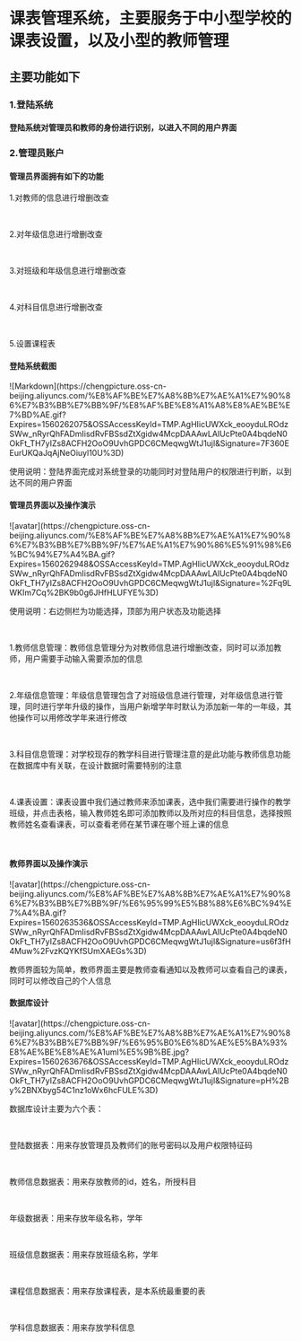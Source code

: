<h1>课表管理系统，主要服务于中小型学校的课表设置，以及小型的教师管理</h1>
<h2>主要功能如下</h2>
<h3>1.登陆系统</h3>
<h4>登陆系统对管理员和教师的身份进行识别，以进入不同的用户界面</h4>
<h3>2.管理员账户</h3>
<h4>管理员界面拥有如下的功能</h4>  
<p>1.对教师的信息进行增删改查</p><br>
<p>2.对年级信息进行增删改查</p><br>
<p>3.对班级和年级信息进行增删改查</p><br>
<p>4.对科目信息进行增删改查</p><br>
<p>5.设置课程表</p>
<h4>登陆系统截图</h4>   
![Markdown](https://chengpicture.oss-cn-beijing.aliyuncs.com/%E8%AF%BE%E7%A8%8B%E7%AE%A1%E7%90%86%E7%B3%BB%E7%BB%9F/%E8%AF%BE%E8%A1%A8%E8%AE%BE%E7%BD%AE.gif?Expires=1560262075&OSSAccessKeyId=TMP.AgHIicUWXck_eooyduLROdzSWw_nRyrQhFADmIisdRvFBSsdZtXgidw4McpDAAAwLAIUcPte0A4bqdeN0OkFt_TH7yIZs8ACFH2OoO9UvhGPDC6CMeqwgWtJ1ujl&Signature=7F360EEurUKQaJqAjNeOiuyl10U%3D)  
<p>使用说明：登陆界面完成对系统登录的功能同时对登陆用户的权限进行判断，以到达不同的用户界面</p>
<h4>管理员界面以及操作演示</h4>
![avatar](https://chengpicture.oss-cn-beijing.aliyuncs.com/%E8%AF%BE%E7%A8%8B%E7%AE%A1%E7%90%86%E7%B3%BB%E7%BB%9F/%E7%AE%A1%E7%90%86%E5%91%98%E6%BC%94%E7%A4%BA.gif?Expires=1560262948&OSSAccessKeyId=TMP.AgHIicUWXck_eooyduLROdzSWw_nRyrQhFADmIisdRvFBSsdZtXgidw4McpDAAAwLAIUcPte0A4bqdeN0OkFt_TH7yIZs8ACFH2OoO9UvhGPDC6CMeqwgWtJ1ujl&Signature=%2Fq9LWKIm7Cq%2BK9b0g6JHfHLUFYE%3D)  
<p>使用说明：右边侧栏为功能选择，顶部为用户状态及功能选择</p><br>
<p>1.教师信息管理：教师信息管理分为对教师信息进行增删改查，同时可以添加教师，用户需要手动输入需要添加的信息</p><br>
<p>2.年级信息管理：年级信息管理包含了对班级信息进行管理，对年级信息进行管理，同时进行学年升级的操作，当用户新增学年时默认为添加新一年的一年级，其他操作可以用修改学年来进行修改</p><br>
<p>3.科目信息管理：对学校现存的教学科目进行管理注意的是此功能与教师信息功能在数据库中有关联，在设计数据时需要特别的注意</p><br>
<p>4.课表设置：课表设置中我们通过教师来添加课表，选中我们需要进行操作的教学班级，并点击表格，输入教师姓名即可添加教师以及所对应的科目信息，选择按照教师姓名查看课表，可以查看老师在某节课在哪个班上课的信息</p><br>
<h4>教师界面以及操作演示</h4>
![avatar](https://chengpicture.oss-cn-beijing.aliyuncs.com/%E8%AF%BE%E7%A8%8B%E7%AE%A1%E7%90%86%E7%B3%BB%E7%BB%9F/%E6%95%99%E5%B8%88%E6%BC%94%E7%A4%BA.gif?Expires=1560263536&OSSAccessKeyId=TMP.AgHIicUWXck_eooyduLROdzSWw_nRyrQhFADmIisdRvFBSsdZtXgidw4McpDAAAwLAIUcPte0A4bqdeN0OkFt_TH7yIZs8ACFH2OoO9UvhGPDC6CMeqwgWtJ1ujl&Signature=us6f3fH4Muw%2FvzKQYKfSUmXAEGs%3D)   
<p>教师界面较为简单，教师界面主要是教师查看通知以及教师可以查看自己的课表，同时可以修改自己的个人信息</p>  
<h4>数据库设计</h4>
![avatar](https://chengpicture.oss-cn-beijing.aliyuncs.com/%E8%AF%BE%E7%A8%8B%E7%AE%A1%E7%90%86%E7%B3%BB%E7%BB%9F/%E6%95%B0%E6%8D%AE%E5%BA%93%E8%AE%BE%E8%AE%A1uml%E5%9B%BE.jpg?Expires=1560263676&OSSAccessKeyId=TMP.AgHIicUWXck_eooyduLROdzSWw_nRyrQhFADmIisdRvFBSsdZtXgidw4McpDAAAwLAIUcPte0A4bqdeN0OkFt_TH7yIZs8ACFH2OoO9UvhGPDC6CMeqwgWtJ1ujl&Signature=pH%2By%2BNXbyg54C1nz1oWx6hcFULE%3D)
<p>数据库设计主要为六个表：</p><br>
<p>登陆数据表：用来存放管理员及教师们的账号密码以及用户权限特征码</p><br>
<p>教师信息数据表：用来存放教师的id，姓名，所授科目</p><br>
<p>年级数据表：用来存放年级名称，学年</p><br>
<p>班级信息数据表：用来存放班级名称，学年</p><br>
<p>课程信息数据表：用来存放课程表，是本系统最重要的表</p><br>
<p>学科信息数据表：用来存放学科信息</p><br>

